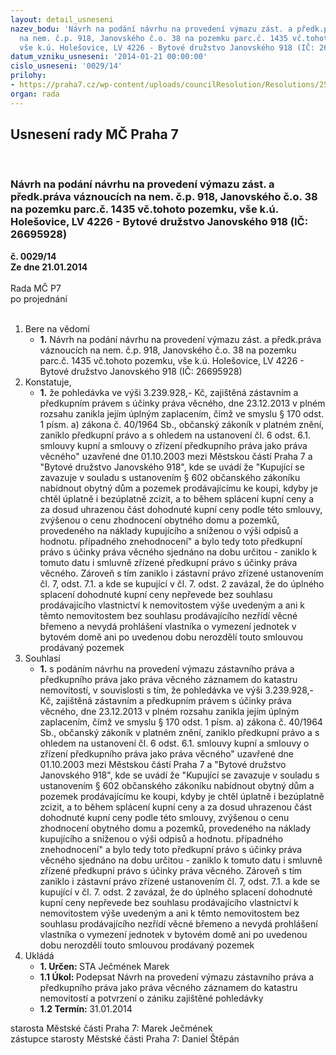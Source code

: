 ```yaml
---
layout: detail_usneseni
nazev_bodu: 'Návrh na podání návrhu na provedení výmazu zást. a předk.práva váznoucích
  na nem. č.p. 918, Janovského č.o. 38 na pozemku parc.č. 1435 vč.tohoto pozemku,
  vše k.ú. Holešovice, LV 4226 - Bytové družstvo Janovského 918 (IČ: 26695928)'
datum_vzniku_usneseni: '2014-01-21 00:00:00'
cislo_usneseni: '0029/14'
prilohy:
- https://praha7.cz/wp-content/uploads/councilResolution/Resolutions/25352/3-14-janovsk%c3%a9ho_38_2.pdf
organ: rada
---
```

<div id="ucUsn_pList" class="usn">
	<span><h2>Usnesení rady MČ Praha 7 </h2>
<br></span><div class="standBody">
<span><h3>Návrh na podání návrhu na provedení výmazu zást. a předk.práva váznoucích na nem. č.p. 918, Janovského č.o. 38 na pozemku parc.č. 1435 vč.tohoto pozemku, vše k.ú. Holešovice, LV 4226 - Bytové družstvo Janovského 918 (IČ: 26695928)</h3></span><div class="center">
		<strong>č. 0029/14</strong><br>
	</div>
<div class="center">
		<strong>Ze dne 21.01.2014</strong><br><br>
	</div>Rada MČ P7<br> po projednání<br><br><ol>
<li>Bere na vědomí<ul><li>
<strong>1.</strong> Návrh na podání návrhu na provedení výmazu zást. a předk.práva váznoucích na nem. č.p. 918, Janovského č.o. 38 na pozemku parc.č. 1435 vč.tohoto pozemku, vše k.ú. Holešovice, LV 4226 - Bytové družstvo Janovského 918 (IČ: 26695928)   </li></ul>
</li>
<li>Konstatuje,<ul><li>
<strong>1.</strong> že pohledávka ve výši 3.239.928,- Kč, zajištěná zástavním a předkupním právem s účinky práva věcného, dne 23.12.2013 v plném rozsahu zanikla jejím úplným zaplacením, čímž ve smyslu § 170 odst. 1 písm. a) zákona č. 40/1964 Sb., občanský zákoník v platném znění, zaniklo předkupní právo a s ohledem na ustanovení čl. 6 odst. 6.1. smlouvy kupní a smlouvy o zřízení předkupního práva jako práva věcného" uzavřené dne 01.10.2003 mezi  Městskou částí Praha 7 a "Bytové družstvo Janovského 918", kde se uvádí že "Kupující se zavazuje v souladu s ustanovením § 602 občanského zákoníku nabídnout obytný dům a pozemek prodávajícímu ke koupi, kdyby je chtěl úplatně i bezúplatně zcizit, a to během splácení kupní ceny a za dosud uhrazenou část dohodnuté kupní ceny podle této smlouvy, zvýšenou o cenu zhodnocení obytného domu a pozemků, provedeného na náklady kupujícího a sníženou o výši odpisů a hodnotu. případného znehodnocení" a bylo tedy toto předkupní právo s účinky práva věcného sjednáno na dobu určitou - zaniklo k tomuto datu i smluvně zřízené předkupní právo s účinky práva věcného. Zároveň s tím zaniklo i zástavní právo zřízené ustanovením čl. 7, odst. 7.1. a kde se kupující v čl. 7. odst. 2 zavázal, že do úplného splacení dohodnuté kupní ceny nepřevede bez souhlasu prodávajícího vlastnictví k nemovitostem výše uvedeným a ani k těmto nemovitostem bez souhlasu prodávajícího nezřídí věcné břemeno a nevydá prohlášení vlastníka o vymezení jednotek v bytovém domě ani po uvedenou dobu nerozdělí touto smlouvou prodávaný pozemek    </li></ul>
</li>
<li>Souhlasí<ul><li>
<strong>1.</strong> s podáním návrhu na provedení výmazu zástavního práva a předkupního práva jako práva věcného záznamem do katastru nemovitostí, v souvislosti s tím, že pohledávka ve výši 3.239.928,- Kč, zajištěná zástavním a předkupním právem s účinky práva věcného, dne 23.12.2013 v plném rozsahu zanikla jejím úplným zaplacením, čímž ve smyslu § 170 odst. 1 písm. a) zákona č. 40/1964 Sb., občanský zákoník v platném znění, zaniklo předkupní právo a s ohledem na ustanovení čl. 6 odst. 6.1. smlouvy kupní a smlouvy o zřízení předkupního práva jako práva věcného" uzavřené dne 01.10.2003 mezi  Městskou částí Praha 7 a "Bytové družstvo Janovského 918", kde se uvádí že "Kupující se zavazuje v souladu s ustanovením § 602 občanského zákoníku nabídnout obytný dům a pozemek prodávajícímu ke koupi, kdyby je chtěl úplatně i bezúplatně zcizit, a to během splácení kupní ceny a za dosud uhrazenou část dohodnuté kupní ceny podle této smlouvy, zvýšenou o cenu zhodnocení obytného domu a pozemků, provedeného na náklady kupujícího a sníženou o výši odpisů a hodnotu. případného znehodnocení" a bylo tedy toto předkupní právo s účinky práva věcného sjednáno na dobu určitou - zaniklo k tomuto datu i smluvně zřízené předkupní právo s účinky práva věcného. Zároveň s tím zaniklo i zástavní právo zřízené ustanovením čl. 7, odst. 7.1. a kde se kupující v čl. 7. odst. 2 zavázal, že do úplného splacení dohodnuté kupní ceny nepřevede bez souhlasu prodávajícího vlastnictví k nemovitostem výše uvedeným a ani k těmto nemovitostem bez souhlasu prodávajícího nezřídí věcné břemeno a nevydá prohlášení vlastníka o vymezení jednotek v bytovém domě ani po uvedenou dobu nerozdělí touto smlouvou prodávaný pozemek       </li></ul>
</li>
<li>Ukládá<ul>
<li>
<strong>1. Určen: </strong>STA Ječmének Marek</li>
<li>
<strong>1.1 Úkol: </strong>Podepsat Návrh na provedení výmazu zástavního práva a předkupního práva jako práva věcného záznamem do katastru nemovitostí a potvrzení o zániku zajištěné pohledávky </li>
<li>
<strong>1.2 Termín: </strong>31.01.2014</li>
</ul>
</li>
</ol>starosta Městské části Praha 7: Marek Ječmének<br>zástupce starosty Městské části Praha 7: Daniel Štěpán 
</div>
</div>